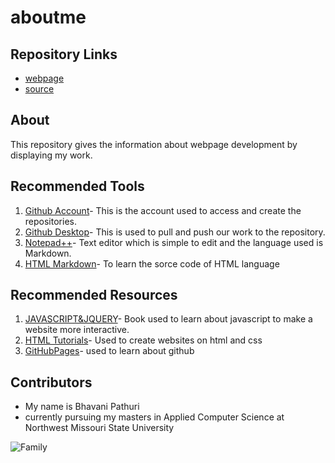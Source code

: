 # aboutme
## Repository Links
- [webpage](https://pathuribhavani.github.io/ABRAHAM-LINCOLN/)
- [source](https://github.com/pathuribhavani/aboutme)
## About
This repository gives the information about webpage development by displaying my work.
## Recommended Tools
1. [Github Account](https://github.com/pathuribhavani)- This is the account used to access and create the repositories.
1. [Github Desktop](https://desktop.github.com)- This is used to pull and push our work to the repository.
1. [Notepad++](https://notepad-plus-plus.org/)- Text editor which is simple to edit and the language used is Markdown.
1. [HTML Markdown](https://markdownmonster.west-wind.com/docs/_4sf0may9m.htm)- To learn the sorce code of HTML language
## Recommended Resources
1. [JAVASCRIPT&JQUERY](http://javascriptbook.com/)- Book used to learn about javascript to make a website more interactive.
1. [HTML Tutorials](https://www.w3schools.com/html/)- Used to create websites on html and css
1. [GitHubPages](https://guides.github.com/activities/hello-world/)-  used to learn about github
## Contributors
- My name is Bhavani Pathuri
- currently pursuing my masters in Applied Computer Science at Northwest Missouri State University

![Family](http://eriefamilycenter.org/wp-content/uploads/2017/08/two.jpg)


   
